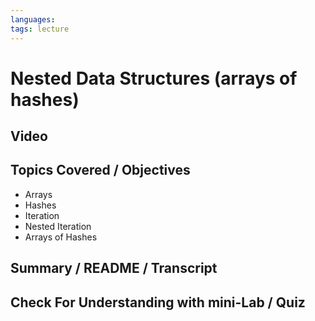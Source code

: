 ```yaml
---
languages: 
tags: lecture
---
```


# Nested Data Structures (arrays of hashes)

## Video

## Topics Covered / Objectives
  * Arrays
  * Hashes
  * Iteration
  * Nested Iteration
  * Arrays of Hashes
## Summary / README / Transcript

## Check For Understanding with mini-Lab / Quiz
